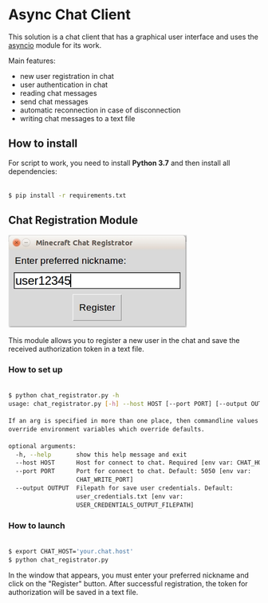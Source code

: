 # Async Chat Client

This solution is a chat client that has a graphical user interface and uses the [asyncio](https://docs.python.org/3/library/asyncio.html) module for its work.

Main features:

* new user registration in chat
* user authentication in chat
* reading chat messages
* send chat messages
* automatic reconnection in case of disconnection
* writing chat messages to a text file

## How to install

For script to work, you need to install **Python 3.7** and then install all dependencies:

```bash

$ pip install -r requirements.txt

```

## Chat Registration Module

![Chat Registrator](screenshots/chat_registrator.jpg?raw=true "Chat Registrator")

This module allows you to register a new user in the chat and save the received authorization token in a text file.

### How to set up

```bash

$ python chat_registrator.py -h
usage: chat_registrator.py [-h] --host HOST [--port PORT] [--output OUTPUT]

If an arg is specified in more than one place, then commandline values
override environment variables which override defaults.

optional arguments:
  -h, --help       show this help message and exit
  --host HOST      Host for connect to chat. Required [env var: CHAT_HOST]
  --port PORT      Port for connect to chat. Default: 5050 [env var:
                   CHAT_WRITE_PORT]
  --output OUTPUT  Filepath for save user credentials. Default:
                   user_credentials.txt [env var:
                   USER_CREDENTIALS_OUTPUT_FILEPATH]

```

### How to launch

```bash

$ export CHAT_HOST='your.chat.host'
$ python chat_registrator.py

```

In the window that appears, you must enter your preferred nickname and click on the "Register" button. 
After successful registration, the token for authorization will be saved in a text file.
